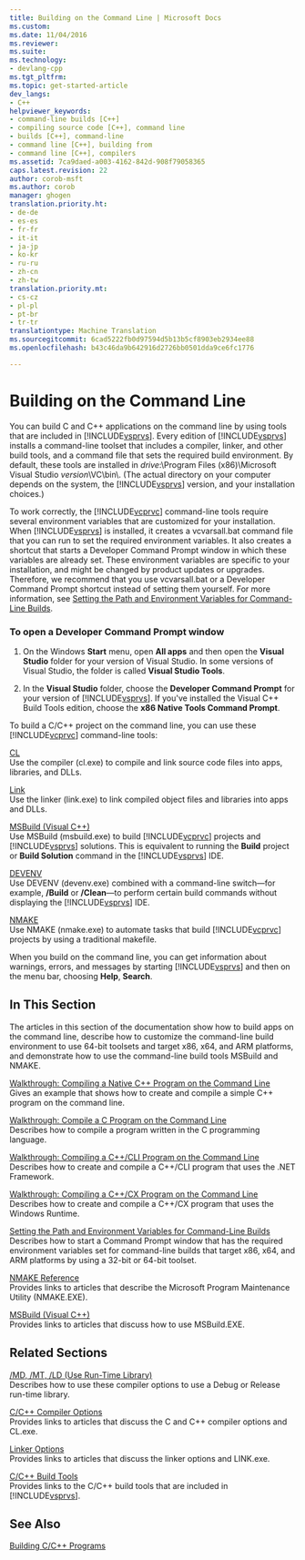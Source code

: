 ```yaml
---
title: Building on the Command Line | Microsoft Docs
ms.custom: 
ms.date: 11/04/2016
ms.reviewer: 
ms.suite: 
ms.technology:
- devlang-cpp
ms.tgt_pltfrm: 
ms.topic: get-started-article
dev_langs:
- C++
helpviewer_keywords:
- command-line builds [C++]
- compiling source code [C++], command line
- builds [C++], command-line
- command line [C++], building from
- command line [C++], compilers
ms.assetid: 7ca9daed-a003-4162-842d-908f79058365
caps.latest.revision: 22
author: corob-msft
ms.author: corob
manager: ghogen
translation.priority.ht:
- de-de
- es-es
- fr-fr
- it-it
- ja-jp
- ko-kr
- ru-ru
- zh-cn
- zh-tw
translation.priority.mt:
- cs-cz
- pl-pl
- pt-br
- tr-tr
translationtype: Machine Translation
ms.sourcegitcommit: 6cad5222fb0d97594d5b13b5cf8903eb2934ee88
ms.openlocfilehash: b43c46da9b642916d2726bb0501dda9ce6fc1776

---
```

# Building on the Command Line
You can build C and C++ applications on the command line by using tools that are included in [!INCLUDE[vsprvs](../assembler/masm/includes/vsprvs_md.md)]. Every edition of [!INCLUDE[vsprvs](../assembler/masm/includes/vsprvs_md.md)] installs a command-line toolset that includes a compiler, linker, and other build tools, and a command file that sets the required build environment. By default, these tools are installed in *drive*:\Program Files (x86)\Microsoft Visual Studio *version*\VC\bin\\. (The actual directory on your computer depends on the system, the [!INCLUDE[vsprvs](../assembler/masm/includes/vsprvs_md.md)] version, and your installation choices.)  
  
 To work correctly, the [!INCLUDE[vcprvc](../build/includes/vcprvc_md.md)] command-line tools require several environment variables that are customized for your installation. When [!INCLUDE[vsprvs](../assembler/masm/includes/vsprvs_md.md)] is installed, it creates a vcvarsall.bat command file that you can run to set the required environment variables. It also creates a shortcut that starts a Developer Command Prompt window in which these variables are already set. These environment variables are specific to your installation, and might be changed by product updates or upgrades. Therefore, we recommend that you use vcvarsall.bat or a Developer Command Prompt shortcut instead of setting them yourself. For more information, see [Setting the Path and Environment Variables for Command-Line Builds](../build/setting-the-path-and-environment-variables-for-command-line-builds.md).  
  
### To open a Developer Command Prompt window  
  
1.  On the Windows **Start** menu, open **All apps** and then open the **Visual Studio** folder for your version of Visual Studio. In some versions of Visual Studio, the folder is called  **Visual Studio Tools**.  
  
2.  In the **Visual Studio** folder, choose the **Developer Command Prompt** for your version of [!INCLUDE[vsprvs](../assembler/masm/includes/vsprvs_md.md)]. If you've installed the Visual C++ Build Tools edition, choose the **x86 Native Tools Command Prompt**.  
  
 To build a C/C++ project on the command line, you can use these [!INCLUDE[vcprvc](../build/includes/vcprvc_md.md)] command-line tools:  
  
 [CL](../build/reference/compiling-a-c-cpp-program.md)  
 Use the compiler (cl.exe) to compile and link source code files into apps, libraries, and DLLs.  
  
 [Link](../build/reference/linking.md)  
 Use the linker (link.exe) to link compiled object files and libraries into apps and DLLs.  
  
 [MSBuild (Visual C++)](../build/msbuild-visual-cpp.md)  
 Use MSBuild (msbuild.exe) to build [!INCLUDE[vcprvc](../build/includes/vcprvc_md.md)] projects and [!INCLUDE[vsprvs](../assembler/masm/includes/vsprvs_md.md)] solutions. This is equivalent to running the **Build** project or **Build Solution** command in the [!INCLUDE[vsprvs](../assembler/masm/includes/vsprvs_md.md)] IDE.  
  
 [DEVENV](/visualstudio/ide/reference/devenv-command-line-switches)  
 Use DEVENV (devenv.exe) combined with a command-line switch—for example, **/Build** or **/Clean**—to perform certain build commands without displaying the [!INCLUDE[vsprvs](../assembler/masm/includes/vsprvs_md.md)] IDE.  
  
 [NMAKE](../build/nmake-reference.md)  
 Use NMAKE (nmake.exe) to automate tasks that build [!INCLUDE[vcprvc](../build/includes/vcprvc_md.md)] projects by using a traditional makefile.  
  
 When you build on the command line, you can get information about warnings, errors, and messages by starting [!INCLUDE[vsprvs](../assembler/masm/includes/vsprvs_md.md)] and then on the menu bar, choosing **Help**, **Search**.  
  
## In This Section  
 The articles in this section of the documentation show how to build apps on the command line, describe how to customize the command-line build environment to use 64-bit toolsets and target x86, x64, and ARM platforms, and demonstrate how to use the command-line build tools MSBuild and NMAKE.  
  
 [Walkthrough: Compiling a Native C++ Program on the Command Line](../build/walkthrough-compiling-a-native-cpp-program-on-the-command-line.md)  
 Gives an example that shows how to create and compile a simple C++ program on the command line.  
  
 [Walkthrough: Compile a C Program on the Command Line](../build/walkthrough-compile-a-c-program-on-the-command-line.md)  
 Describes how to compile a program written in the C programming language.  
  
 [Walkthrough: Compiling a C++/CLI Program on the Command Line](../build/walkthrough-compiling-a-cpp-cli-program-on-the-command-line.md)  
 Describes how to create and compile a C++/CLI program that uses the .NET Framework.  
  
 [Walkthrough: Compiling a C++/CX Program on the Command Line](../build/walkthrough-compiling-a-cpp-cx-program-on-the-command-line.md)  
 Describes how to create and compile a C++/CX program that uses the Windows Runtime.  
  
 [Setting the Path and Environment Variables for Command-Line Builds](../build/setting-the-path-and-environment-variables-for-command-line-builds.md)  
 Describes how to start a Command Prompt window that has the required environment variables set for command-line builds that target x86, x64, and ARM platforms by using a 32-bit or 64-bit toolset.  
  
 [NMAKE Reference](../build/nmake-reference.md)  
 Provides links to articles that describe the Microsoft Program Maintenance Utility (NMAKE.EXE).  
  
 [MSBuild (Visual C++)](../build/msbuild-visual-cpp.md)  
 Provides links to articles that discuss how to use MSBuild.EXE.  
  
## Related Sections  
 [/MD, /MT, /LD (Use Run-Time Library)](../build/reference/md-mt-ld-use-run-time-library.md)  
 Describes how to use these compiler options to use a Debug or Release run-time library.  
  
 [C/C++ Compiler Options](../build/reference/compiler-options.md)  
 Provides links to articles that discuss the C and C++ compiler options and CL.exe.  
  
 [Linker Options](../build/reference/linker-options.md)  
 Provides links to articles that discuss the linker options and LINK.exe.  
  
 [C/C++ Build Tools](../build/reference/c-cpp-build-tools.md)  
 Provides links to the C/C++ build tools that are included in [!INCLUDE[vsprvs](../assembler/masm/includes/vsprvs_md.md)].  
  
## See Also  
 [Building C/C++ Programs](../build/building-c-cpp-programs.md)


<!--HONumber=Jan17_HO1-->


